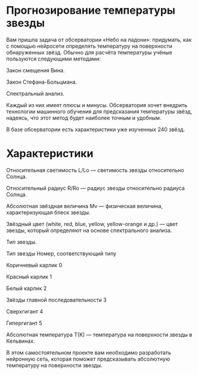# Прогнозирование температуры звезды

Вам пришла задача от обсерватории «Небо на ладони»: придумать, как с помощью нейросети определять температуру на поверхности обнаруженных звёзд. Обычно для расчёта температуры учёные пользуются следующими методами:

Закон смещения Вина.

Закон Стефана-Больцмана.

Спектральный анализ.

Каждый из них имеет плюсы и минусы. Обсерватория хочет внедрить технологии машинного обучения для предсказания температуры звёзд, надеясь, что этот метод будет наиболее точным и удобным.

В базе обсерватории есть характеристики уже изученных 240 звёзд.

# Характеристики

Относительная светимость L/Lo — светимость звезды относительно Солнца.

Относительный радиус R/Ro — радиус звезды относительно радиуса Солнца.

Абсолютная звёздная величина Mv — физическая величина, характеризующая блеск звезды.

Звёздный цвет (white, red, blue, yellow, yellow-orange и др.) — цвет звезды, который определяют на основе спектрального анализа.

Тип звезды.

Тип звезды	Номер, соответствующий типу

Коричневый карлик	0

Красный карлик	1

Белый карлик	2

Звёзды главной последовательности	3

Сверхгигант	4

Гипергигант	5

Абсолютная температура T(K) — температура на поверхности звезды в Кельвинах.

В этом самостоятельном проекте вам необходимо разработать нейронную сеть, которая поможет предсказывать абсолютную температуру на поверхности звезды.

